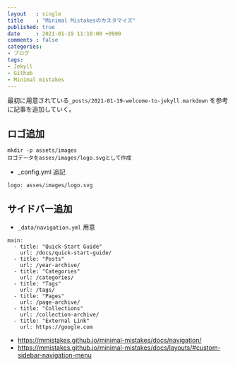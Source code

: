 ```yaml
---
layout   : single
title    : "Minimal Mistakesのカスタマイズ"
published: true
date     : 2021-01-19 11:10:00 +0900
comments : false
categories:
- ブログ
tags:
- Jekyll
- Github
- Minimal mistakes
---
```


最初に用意されている`_posts/2021-01-19-welcome-to-jekyll.markdown` を参考に記事を追加していく。


## ロゴ追加

```
mkdir -p assets/images
ロゴデータをasses/images/logo.svgとして作成
```

* _config.yml 追記

```
logo: asses/images/logo.svg
```

## サイドバー追加


*  `_data/navigation.yml` 用意

```
main:
  - title: "Quick-Start Guide"
    url: /docs/quick-start-guide/
  - title: "Posts"
    url: /year-archive/
  - title: "Categories"
    url: /categories/
  - title: "Tags"
    url: /tags/
  - title: "Pages"
    url: /page-archive/
  - title: "Collections"
    url: /collection-archive/
  - title: "External Link"
    url: https://google.com
```

* https://mmistakes.github.io/minimal-mistakes/docs/navigation/
* https://mmistakes.github.io/minimal-mistakes/docs/layouts/#custom-sidebar-navigation-menu
